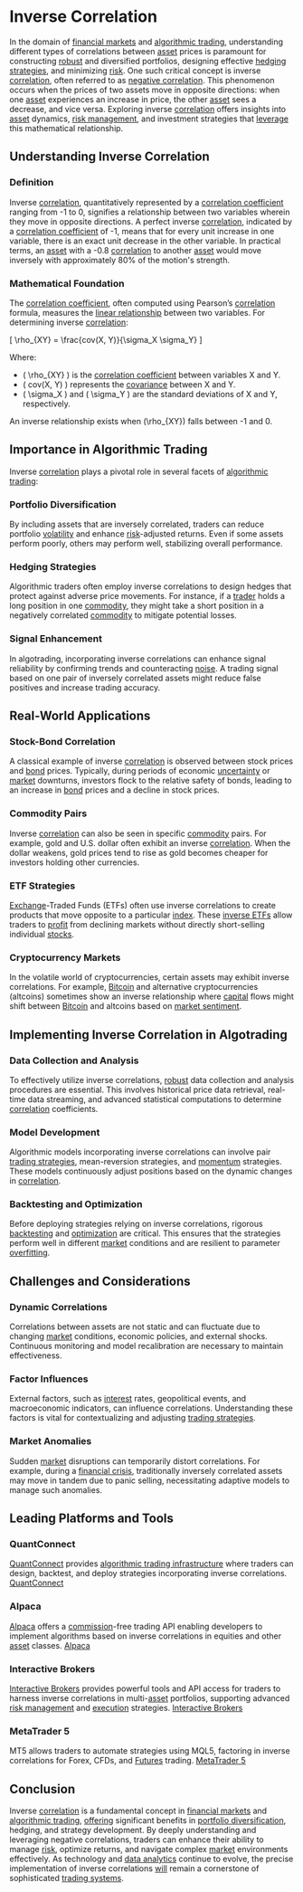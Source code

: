 # Inverse Correlation

In the domain of [financial markets](../f/financial_market.md) and [algorithmic trading](../a/accountability.md), understanding different types of correlations between [asset](../a/asset.md) prices is paramount for constructing [robust](../r/robust.md) and diversified portfolios, designing effective [hedging strategies](../h/hedging_strategies.md), and minimizing [risk](../r/risk.md). One such critical concept is inverse [correlation](../c/correlation.md), often referred to as [negative correlation](../n/negative_correlation.md). This phenomenon occurs when the prices of two assets move in opposite directions: when one [asset](../a/asset.md) experiences an increase in price, the other [asset](../a/asset.md) sees a decrease, and vice versa. Exploring inverse [correlation](../c/correlation.md) offers insights into [asset](../a/asset.md) dynamics, [risk management](../r/risk_management.md), and investment strategies that [leverage](../l/leverage.md) this mathematical relationship.

## Understanding Inverse Correlation

### Definition
Inverse [correlation](../c/correlation.md), quantitatively represented by a [correlation coefficient](../c/correlation_coefficient.md) ranging from -1 to 0, signifies a relationship between two variables wherein they move in opposite directions. A perfect inverse [correlation](../c/correlation.md), indicated by a [correlation coefficient](../c/correlation_coefficient.md) of -1, means that for every unit increase in one variable, there is an exact unit decrease in the other variable. In practical terms, an [asset](../a/asset.md) with a -0.8 [correlation](../c/correlation.md) to another [asset](../a/asset.md) would move inversely with approximately 80% of the motion's strength.

### Mathematical Foundation
The [correlation coefficient](../c/correlation_coefficient.md), often computed using Pearson’s [correlation](../c/correlation.md) formula, measures the [linear relationship](../l/linear_relationship.md) between two variables. For determining inverse [correlation](../c/correlation.md):

\[ 
\rho_{XY} = \frac{cov(X, Y)}{\sigma_X \sigma_Y} 
\]

Where:
- \( \rho_{XY} \) is the [correlation coefficient](../c/correlation_coefficient.md) between variables X and Y.
- \( cov(X, Y) \) represents the [covariance](../c/covariance.md) between X and Y.
- \( \sigma_X \) and \( \sigma_Y \) are the standard deviations of X and Y, respectively.

An inverse relationship exists when \(\rho_{XY}\) falls between -1 and 0.

## Importance in Algorithmic Trading

Inverse [correlation](../c/correlation.md) plays a pivotal role in several facets of [algorithmic trading](../a/accountability.md):

### Portfolio Diversification
By including assets that are inversely correlated, traders can reduce portfolio [volatility](../v/volatility.md) and enhance [risk](../r/risk.md)-adjusted returns. Even if some assets perform poorly, others may perform well, stabilizing overall performance.

### Hedging Strategies
Algorithmic traders often employ inverse correlations to design hedges that protect against adverse price movements. For instance, if a [trader](../t/trader.md) holds a long position in one [commodity](../c/commodity.md), they might take a short position in a negatively correlated [commodity](../c/commodity.md) to mitigate potential losses.

### Signal Enhancement
In algotrading, incorporating inverse correlations can enhance signal reliability by confirming trends and counteracting [noise](../n/noise.md). A trading signal based on one pair of inversely correlated assets might reduce false positives and increase trading accuracy.

## Real-World Applications

### Stock-Bond Correlation
A classical example of inverse [correlation](../c/correlation.md) is observed between stock prices and [bond](../b/bond.md) prices. Typically, during periods of economic [uncertainty](../u/uncertainty_in_trading.md) or [market](../m/market.md) downturns, investors flock to the relative safety of bonds, leading to an increase in [bond](../b/bond.md) prices and a decline in stock prices.

### Commodity Pairs
Inverse [correlation](../c/correlation.md) can also be seen in specific [commodity](../c/commodity.md) pairs. For example, gold and U.S. dollar often exhibit an inverse [correlation](../c/correlation.md). When the dollar weakens, gold prices tend to rise as gold becomes cheaper for investors holding other currencies.

### ETF Strategies
[Exchange](../e/exchange.md)-Traded Funds (ETFs) often use inverse correlations to create products that move opposite to a particular [index](../i/index.md). These [inverse ETFs](../i/inverse_etfs.md) allow traders to [profit](../p/profit.md) from declining markets without directly short-selling individual [stocks](../s/stock.md).

### Cryptocurrency Markets
In the volatile world of cryptocurrencies, certain assets may exhibit inverse correlations. For example, [Bitcoin](../b/bitcoin.md) and alternative cryptocurrencies (altcoins) sometimes show an inverse relationship where [capital](../c/capital.md) flows might shift between [Bitcoin](../b/bitcoin.md) and altcoins based on [market sentiment](../m/market_sentiment.md).

## Implementing Inverse Correlation in Algotrading

### Data Collection and Analysis
To effectively utilize inverse correlations, [robust](../r/robust.md) data collection and analysis procedures are essential. This involves historical price data retrieval, real-time data streaming, and advanced statistical computations to determine [correlation](../c/correlation.md) coefficients.

### Model Development
Algorithmic models incorporating inverse correlations can involve pair [trading strategies](../t/trading_strategies.md), mean-reversion strategies, and [momentum](../m/momentum.md) strategies. These models continuously adjust positions based on the dynamic changes in [correlation](../c/correlation.md).

### Backtesting and Optimization
Before deploying strategies relying on inverse correlations, rigorous [backtesting](../b/backtesting.md) and [optimization](../o/optimization.md) are critical. This ensures that the strategies perform well in different [market](../m/market.md) conditions and are resilient to parameter [overfitting](../o/overfitting.md).

## Challenges and Considerations

### Dynamic Correlations
Correlations between assets are not static and can fluctuate due to changing [market](../m/market.md) conditions, economic policies, and external shocks. Continuous monitoring and model recalibration are necessary to maintain effectiveness.

### Factor Influences
External factors, such as [interest](../i/interest.md) rates, geopolitical events, and macroeconomic indicators, can influence correlations. Understanding these factors is vital for contextualizing and adjusting [trading strategies](../t/trading_strategies.md).

### Market Anomalies
Sudden [market](../m/market.md) disruptions can temporarily distort correlations. For example, during a [financial crisis](../f/financial_crisis.md), traditionally inversely correlated assets may move in tandem due to panic selling, necessitating adaptive models to manage such anomalies.

## Leading Platforms and Tools

### QuantConnect
[QuantConnect](../q/quantconnect.md) provides [algorithmic trading infrastructure](../a/algorithmic_trading_infrastructure.md) where traders can design, backtest, and deploy strategies incorporating inverse correlations. [QuantConnect](https://www.quantconnect.com/)

### Alpaca
[Alpaca](../a/alpaca.md) offers a [commission](../c/commission.md)-free trading API enabling developers to implement algorithms based on inverse correlations in equities and other [asset](../a/asset.md) classes. [Alpaca](https://alpaca.markets/)

### Interactive Brokers
[Interactive Brokers](../i/interactive_brokers.md) provides powerful tools and API access for traders to harness inverse correlations in multi-[asset](../a/asset.md) portfolios, supporting advanced [risk management](../r/risk_management.md) and [execution](../e/execution.md) strategies. [Interactive Brokers](https://www.interactivebrokers.com/)

### MetaTrader 5
MT5 allows traders to automate strategies using MQL5, factoring in inverse correlations for Forex, CFDs, and [Futures](../f/futures.md) trading. [MetaTrader 5](https://www.metatrader5.com/)

## Conclusion

Inverse [correlation](../c/correlation.md) is a fundamental concept in [financial markets](../f/financial_market.md) and [algorithmic trading](../a/accountability.md), [offering](../o/offering.md) significant benefits in [portfolio diversification](../p/portfolio_diversification.md), hedging, and strategy development. By deeply understanding and leveraging negative correlations, traders can enhance their ability to manage [risk](../r/risk.md), optimize returns, and navigate complex [market](../m/market.md) environments effectively. As technology and [data analytics](../d/data_analytics.md) continue to evolve, the precise implementation of inverse correlations [will](../w/will.md) remain a cornerstone of sophisticated [trading systems](../t/trading_systems.md).